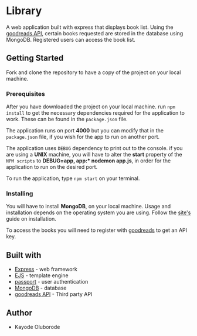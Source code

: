 # Library
A web application built with express that displays book list. Using the [goodreads API](https://www.goodreads.com/api),
certain books requested are stored in the database using MongoDB. Registered users can access the book list.

## Getting Started
Fork and clone the repository to have a copy of the project on your local machine.

### Prerequisites
After you have downloaded the project on your local machine. run `npm install` to get the necessary dependencies
required for the application to work. These can be found in the `package.json` file.

The application runs on port **4000** but you can modify that in the `package.json` file, if you wish for the 
app to run on another port.

The application uses `DEBUG` dependency to print out to the console. if you are using a **UNIX** machine, you will
have to alter the **start** property of the `NPM scripts` to __DEBUG=app, app:* nodemon app.js__,
in order for the application to run on the desired port.

To run the application, type `npm start` on your terminal.

### Installing
You will have to install **MongoDB**, on your local machine. Usage and installation depends on the operating system you are
using. Follow the [site's](https://www.mongodb.com/download-center) guide on installation.

To access the books you will need to register with [goodreads](https://www.goodreads.com/api) to get an API key.

## Built with
* [Express](http://expressjs.com/) - web framework 
* [EJS](http://ejs.co/) - template engine
* [passport](https://www.npmjs.com/package/passport) - user authentication
* [MongoDB](https://www.mongodb.com/download-center) - database
* [goodreads API](https://www.goodreads.com/api) - Third party API

## Author
* Kayode Oluborode